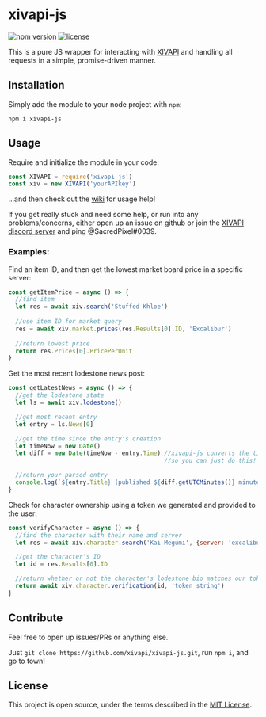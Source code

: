 # xivapi-js

[![npm version](https://badge.fury.io/js/xivapi-js.svg)](https://www.npmjs.com/package/xivapi-js)
[![license](https://img.shields.io/github/license/xivapi/xivapi-js.svg)](LICENSE)

This is a pure JS wrapper for interacting with [XIVAPI](https://xivapi.com/) and handling all requests in a simple, promise-driven manner.

## Installation

Simply add the module to your node project with `npm`:
```
npm i xivapi-js
```

## Usage

Require and initialize the module in your code:
```js
const XIVAPI = require('xivapi-js')
const xiv = new XIVAPI('yourAPIkey')
```

...and then check out the [wiki](https://github.com/xivapi/xivapi-js/wiki) for usage help!

If you get really stuck and need some help, or run into any problems/concerns, either open up an issue on github or join the [XIVAPI discord server](https://discord.gg/MFFVHWC) and ping @SacredPixel#0039.

### Examples:

Find an item ID, and then get the lowest market board price in a specific server:
```js
const getItemPrice = async () => {
  //find item
  let res = await xiv.search('Stuffed Khloe')
  
  //use item ID for market query
  res = await xiv.market.prices(res.Results[0].ID, 'Excalibur')
  
  //return lowest price
  return res.Prices[0].PricePerUnit
}
```

Get the most recent lodestone news post:
```javascript
const getLatestNews = async () => {
  //get the lodestone state
  let ls = await xiv.lodestone()

  //get most recent entry
  let entry = ls.News[0]

  //get the time since the entry's creation
  let timeNow = new Date()
  let diff = new Date(timeNow - entry.Time) //xivapi-js converts the timestamp into a Date object,
                                            //so you can just do this!

  //return your parsed entry
  console.log(`${entry.Title} (published ${diff.getUTCMinutes()} minutes ago)`)
}
```

Check for character ownership using a token we generated and provided to the user:
```js
const verifyCharacter = async () => {
  //find the character with their name and server
  let res = await xiv.character.search('Kai Megumi', {server: 'excalibur'}) //case insensitive server names, btw ;)

  //get the character's ID
  let id = res.Results[0].ID

  //return whether or not the character's lodestone bio matches our token
  return await xiv.character.verification(id, 'token string')
}
```

## Contribute

Feel free to open up issues/PRs or anything else.

Just `git clone https://github.com/xivapi/xivapi-js.git`, run `npm i`, and go to town!

## License

This project is open source, under the terms described in the [MIT License](LICENSE).
